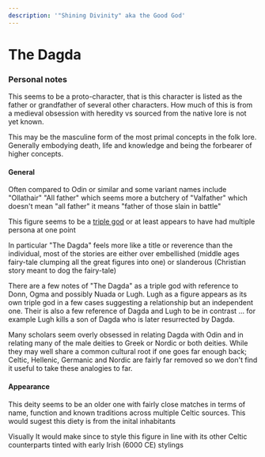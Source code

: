 ```yaml
---
description: '"Shining Divinity" aka the Good God'
---
```


# The Dagda

### Personal notes

This seems to be a proto-character, that is this character is listed as the father or grandfather of several other characters. How much of this is from a medieval obsession with heredity vs sourced from the native lore is not yet known.

This may be the masculine form of the most primal concepts in the folk lore. Generally embodying death, life and knowledge and being the forbearer of higher concepts.

#### General

Often compared to Odin or similar and some variant names include "Ollathair" "All father" which seems more a butchery of "Valfather" which doesn't mean "all father" it means "father of those slain in battle"

This figure seems to be a [triple god](../../../disambiguation/triple-persona.md) or at least appears to have had multiple persona at one point

In particular "The Dagda" feels more like a title or reverence than the individual, most of the stories are either over embellished (middle ages fairy-tale clumping all the great figures into one) or slanderous (Christian story meant to dog the fairy-tale)

There are a few notes of "The Dagda" as a triple god with reference to Donn, Ogma and possibly Nuada or Lugh. Lugh as a figure appears as its own triple god in a few cases suggesting a relationship but an independent one. Their is also a few reference of Dagda and Lugh to be in contrast ... for example Lugh kills a son of Dagda who is later resurrected by Dagda.

Many scholars seem overly obsessed in relating Dagda with Odin and in relating many of the male deities to Greek or Nordic or both deities. While they may well share a common cultural root if one goes far enough back; Celtic, Hellenic, Germanic and Nordic are fairly far removed so we don't find it useful to take these analogies to far.

#### Appearance

This deity seems to be an older one with fairly close matches in terms of name, function and known traditions across multiple Celtic sources. This would sugest this diety is from the inital inhabitants

Visually It would make since to style this figure in line with its other Celtic counterparts tinted with early Irish (6000 CE) stylings
